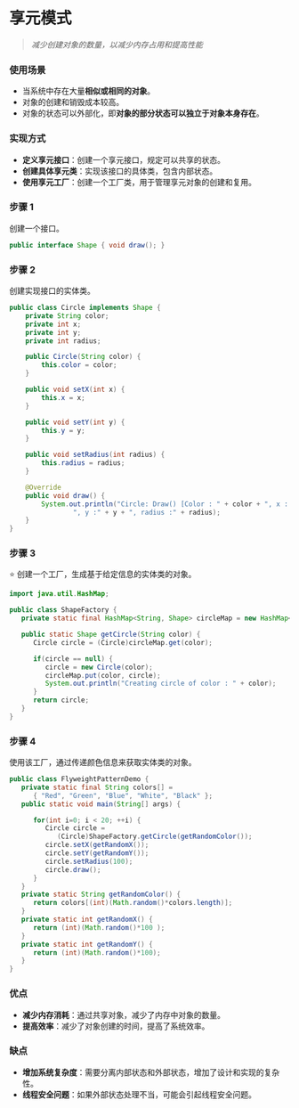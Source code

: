 # 享元模式

> _减少创建对象的数量，以减少内存占用和提高性能_

### 使用场景

- 当系统中存在大量**相似或相同的对象**。
- 对象的创建和销毁成本较高。
- 对象的状态可以外部化，即**对象的部分状态可以独立于对象本身存在**。

### 实现方式

- **定义享元接口**：创建一个享元接口，规定可以共享的状态。
- **创建具体享元类**：实现该接口的具体类，包含内部状态。
- **使用享元工厂**：创建一个工厂类，用于管理享元对象的创建和复用。

### 步骤 1

创建一个接口。

```java
public interface Shape { void draw(); }
```

### 步骤 2

创建实现接口的实体类。

```java
public class Circle implements Shape {
    private String color;
    private int x;
    private int y;
    private int radius;

    public Circle(String color) {
        this.color = color;
    }

    public void setX(int x) {
        this.x = x;
    }

    public void setY(int y) {
        this.y = y;
    }

    public void setRadius(int radius) {
        this.radius = radius;
    }

    @Override
    public void draw() {
        System.out.println("Circle: Draw() [Color : " + color + ", x : " + x +
                ", y :" + y + ", radius :" + radius);
    }
}
```

### 步骤 3

⭐ 创建一个工厂，生成基于给定信息的实体类的对象。

```java
import java.util.HashMap;

public class ShapeFactory {
   private static final HashMap<String, Shape> circleMap = new HashMap<>();

   public static Shape getCircle(String color) {
      Circle circle = (Circle)circleMap.get(color);

      if(circle == null) {
         circle = new Circle(color);
         circleMap.put(color, circle);
         System.out.println("Creating circle of color : " + color);
      }
      return circle;
   }
}
```

### 步骤 4

使用该工厂，通过传递颜色信息来获取实体类的对象。

```java
public class FlyweightPatternDemo {
   private static final String colors[] =
      { "Red", "Green", "Blue", "White", "Black" };
   public static void main(String[] args) {

      for(int i=0; i < 20; ++i) {
         Circle circle =
            (Circle)ShapeFactory.getCircle(getRandomColor());
         circle.setX(getRandomX());
         circle.setY(getRandomY());
         circle.setRadius(100);
         circle.draw();
      }
   }
   private static String getRandomColor() {
      return colors[(int)(Math.random()*colors.length)];
   }
   private static int getRandomX() {
      return (int)(Math.random()*100 );
   }
   private static int getRandomY() {
      return (int)(Math.random()*100);
   }
}
```

### 优点

- **减少内存消耗**：通过共享对象，减少了内存中对象的数量。
- **提高效率**：减少了对象创建的时间，提高了系统效率。

### 缺点

- **增加系统复杂度**：需要分离内部状态和外部状态，增加了设计和实现的复杂性。
- **线程安全问题**：如果外部状态处理不当，可能会引起线程安全问题。
